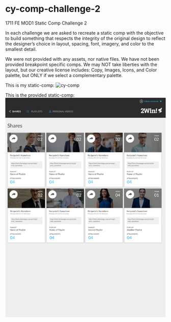 # cy-comp-challenge-2
1711 FE MOD1 Static Comp Challenge 2

In each challenge we are asked to recreate a static comp with the objective to build something that respects the integrity of the original design to reflect the designer’s choice in layout, spacing, font, imagery, and color to the smallest detail.

We were not provided with any assets, nor native files. We have not been provided breakpoint specific comps. We may NOT take liberties with the layout, but our creative license includes: Copy, Images, Icons, and Color palette, but ONLY if we select a complementary palette.

This is my static-comp:
![cy-comp](cy-comp-challenge-2%20screenshot.png)


This is the provided static-comp:
![turing-comp](img/static-comp-challenge-2.jpg)
